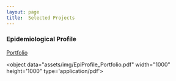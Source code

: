 ```yaml
---
layout: page
title:  Selected Projects
---
```

### Epidemiological Profile
[Portfolio](assets/img/EpiProfile_Portfolio.pdf)

<object data="assets/img/EpiProfile_Portfolio.pdf" width="1000" height='1000" type='application/pdf'></object>


